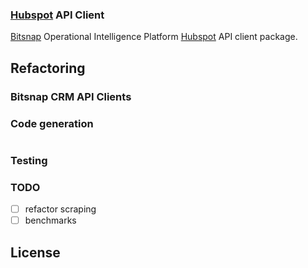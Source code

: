 ### [Hubspot]() API Client

[Bitsnap](https://bitsnap.io) Operational Intelligence Platform [Hubspot]() API client package.

## Refactoring

### Bitsnap CRM API Clients

### Code generation

```bash

```

### Testing

### TODO
 - [ ] refactor scraping
 - [ ] benchmarks

## License